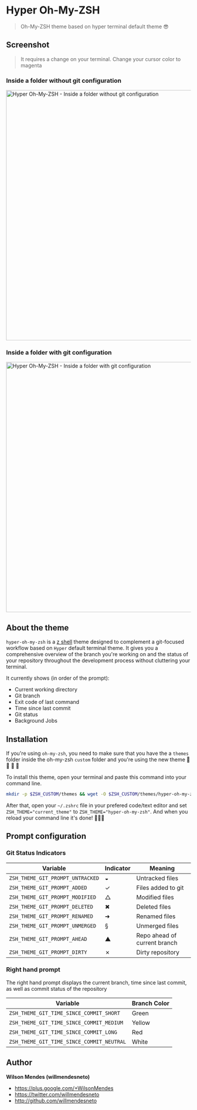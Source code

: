 # Hyper Oh-My-ZSH

> Oh-My-ZSH theme based on hyper terminal default theme 😎 


## Screenshot

> It requires a change on your terminal. Change your cursor color to magenta


### Inside a folder without git configuration

<img width="682" alt="Hyper Oh-My-ZSH - Inside a folder without git configuration" src="https://user-images.githubusercontent.com/1252570/43366463-d48d9f68-9381-11e8-9871-9166c6c29da6.png">

### Inside a folder with git configuration

<img width="682" alt="Hyper Oh-My-ZSH - Inside a folder with git configuration" src="https://user-images.githubusercontent.com/1252570/43366555-1a7e5eb2-9383-11e8-89d5-98b255968bdb.png">


## About the theme

`hyper-oh-my-zsh` is a [z shell](http://www.zsh.org/) theme designed to complement a git-focused workflow based on `Hyper` default terminal theme. It gives you a comprehensive overview of the branch you're working on and the status of your repository throughout the development process without cluttering your terminal.  

It currently shows (in order of the prompt):  
- Current working directory
- Git branch
- Exit code of last command
- Time since last commit
- Git status
- Background Jobs


## Installation

If you're using `oh-my-zsh`, you need to make sure that you have the a `themes` folder inside the oh-my-zsh `custom` folder and you're using the new theme 🎉 🎉 🎉 🎉

To install this theme, open your terminal and paste this command into your command line.

```bash
mkdir -p $ZSH_CUSTOM/themes && wget -O $ZSH_CUSTOM/themes/hyper-oh-my-zsh.zsh-theme https://raw.githubusercontent.com/willmendesneto/hyper-oh-my-zsh/master/hyper-oh-my-zsh.zsh-theme
```

After that, open your `~/.zshrc` file in your prefered code/text editor and set `ZSH_THEME="current_theme"` to `ZSH_THEME="hyper-oh-my-zsh"`. And when you reload your command line it's done! 👏👏👏

## Prompt configuration

### Git Status Indicators

| Variable | Indicator | Meaning |
|----------|-----------|---------|
| `ZSH_THEME_GIT_PROMPT_UNTRACKED` | ◒ | Untracked files |
| `ZSH_THEME_GIT_PROMPT_ADDED` | ✓ | Files added to git |
| `ZSH_THEME_GIT_PROMPT_MODIFIED` | △ | Modified files |
| `ZSH_THEME_GIT_PROMPT_DELETED` | ✖ | Deleted files |
| `ZSH_THEME_GIT_PROMPT_RENAMED` | ➜ | Renamed files |
| `ZSH_THEME_GIT_PROMPT_UNMERGED` | § | Unmerged files |
| `ZSH_THEME_GIT_PROMPT_AHEAD` | ▲ | Repo ahead of current branch |
| `ZSH_THEME_GIT_PROMPT_DIRTY` | ✗ | Dirty repository |


### Right hand prompt  

The right hand prompt displays the current branch, time since last commit, as well as commit status of the repository  

| Variable | Branch Color |
|----------|--------------|
| `ZSH_THEME_GIT_TIME_SINCE_COMMIT_SHORT` | Green |
| `ZSH_THEME_GIT_TIME_SINCE_COMMIT_MEDIUM` | Yellow |
| `ZSH_THEME_GIT_TIME_SINCE_COMMIT_LONG`  | Red |
| `ZSH_THEME_GIT_TIME_SINCE_COMMIT_NEUTRAL` | White |


## Author

**Wilson Mendes (willmendesneto)**
+ <https://plus.google.com/+WilsonMendes>
+ <https://twitter.com/willmendesneto>
+ <http://github.com/willmendesneto>
